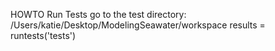 HOWTO Run Tests
go to the test directory: /Users/katie/Desktop/ModelingSeawater/workspace
results = runtests('tests')
